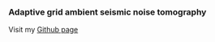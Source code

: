### Adaptive grid ambient seismic noise tomography


Visit my [Github page](http://penglipk.github.io/AANT/)
